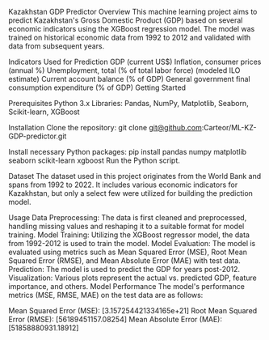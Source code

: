 Kazakhstan GDP Predictor
Overview
This machine learning project aims to predict Kazakhstan's Gross Domestic Product (GDP) based on several economic indicators using the XGBoost regression model. The model was trained on historical economic data from 1992 to 2012 and validated with data from subsequent years.

Indicators Used for Prediction
GDP (current US$)
Inflation, consumer prices (annual %)
Unemployment, total (% of total labor force) (modeled ILO estimate)
Current account balance (% of GDP)
General government final consumption expenditure (% of GDP)
Getting Started

Prerequisites
Python 3.x
Libraries: Pandas, NumPy, Matplotlib, Seaborn, Scikit-learn, XGBoost

Installation
Clone the repository:
git clone git@github.com:Carteor/ML-KZ-GDP-predictor.git

Install necessary Python packages:
pip install pandas numpy matplotlib seaborn scikit-learn xgboost
Run the Python script.

Dataset
The dataset used in this project originates from the World Bank and spans from 1992 to 2022. It includes various economic indicators for Kazakhstan, but only a select few were utilized for building the prediction model.

Usage
Data Preprocessing: The data is first cleaned and preprocessed, handling missing values and reshaping it to a suitable format for model training.
Model Training: Utilizing the XGBoost regressor model, the data from 1992-2012 is used to train the model.
Model Evaluation: The model is evaluated using metrics such as Mean Squared Error (MSE), Root Mean Squared Error (RMSE), and Mean Absolute Error (MAE) with test data.
Prediction: The model is used to predict the GDP for years post-2012.
Visualization: Various plots represent the actual vs. predicted GDP, feature importance, and others.
Model Performance
The model's performance metrics (MSE, RMSE, MAE) on the test data are as follows:

Mean Squared Error (MSE): [3.157254421334165e+21] 
Root Mean Squared Error (RMSE): [56189451157.08254] 
Mean Absolute Error (MAE): [51858880931.18912]
